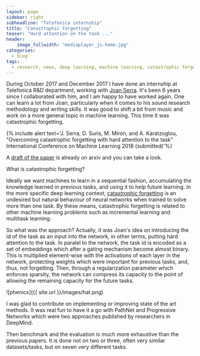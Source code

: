 ```yaml
---
layout: page
sidebar: right
subheadline: "Telefonica internship"
title: "Catastrophic forgetting"
teaser: "Hard attention on the task ..."
header:
    image_fullwidth: "mediaplayer_js-home.jpg"
categories:
  - blog
tags:
  - research, news, deep learning, machine learning, catastrophic forgetting, paper
---
```



During October 2017 and December 2017 I have done an internship at Telefonica R&D department, working with [Joan Serra][1]. It's been 6 years since I collaborated with him, and I am happy to have worked again. One can learn a lot from Joan, particularly when it comes to his sound research methodology and writing skills. It was good to shift a bit from music and work on a more general topic in machine learning. This time it was catastrophic forgetting.

{% include alert text='J. Serra, D. Suris, M. Miron, and A. Karatzoglou, "Overcoming catastrophic forgetting with hard attention to the task" International Conference on Machine Learning 2018 (submitted)'%}

A [draft of the paper][3] is already on arxiv and you can take a look.

What is catastrophic forgetting?

Ideally we want machines to learn in a sequential fashion, accumulating the knowledge learned in previous tasks, and using it to help future learning. In the more specific deep learning context, [catastrophic forgetting][2] is an undesired but natural behaviour of neural networks when trained to solve more than one task. By these means, catastrophic forgetting is related to other machine learning problems such as incremental learning and multitask learning.

So what was the approach? Actually, it was Joan's idea on introducing the id of the task as an input into the network, in other terms, putting hard attention to the task. In paralel to the network, the task id is encoded as a set of embeddings which after a gating mechanism become almost binary. This is multiplied element-wise with the activations of each layer in the network, protecting weights which were important for previous tasks, and, thus, not forgetting. Then, through a regularization parameter which enforces sparsity, the network can compress its capacity to the point of allowing the remaining capacity for the future tasks.

![phenicx]({{ site.url }}/images/hat.png)

I was glad to contribute on implementing or improving state of the art methods. It was real fun to have it a go with PathNet and Progressive Networks which were two approaches published by researchers in DeepMind.

Then benchmark and the evaluation is much more exhaustive than the previous papers. It is done not on two or three, often very similar datasets/tasks, but on seven very different tasks.




 [1]: https://joanserra.weebly.com
 [2]: https://www.cs.uic.edu/~liub/lifelong-machine-learning.html
 [3]: https://arxiv.org/abs/1801.01423
